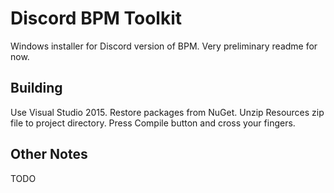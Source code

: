 # Discord BPM Toolkit
Windows installer for Discord version of BPM. Very preliminary readme for now.

## Building
Use Visual Studio 2015. Restore packages from NuGet. Unzip Resources zip file to project directory. Press Compile button and cross your fingers.

## Other Notes
TODO
